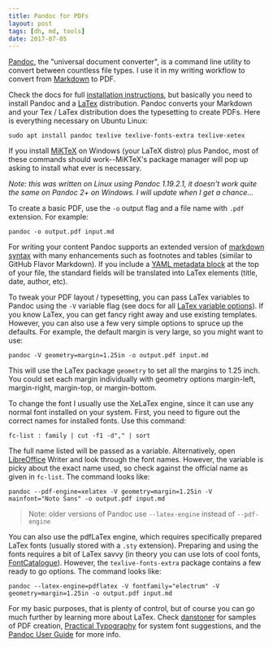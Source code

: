 ```yaml
---
title: Pandoc for PDFs
layout: post
tags: [dh, md, tools]
date: 2017-07-05
---
```


[Pandoc](http://pandoc.org/), the "universal document converter", is a command line utility to convert between countless file types.
I use it in my writing workflow to convert from [Markdown](https://evanwill.github.io/_drafts/notes/writing-markdown.html) to PDF.

Check the docs for full [installation instructions](http://pandoc.org/installing.html), but basically you need to install Pandoc and a [LaTex](https://www.latex-project.org/about/) distribution.
Pandoc converts your Markdown and your Tex / LaTex distribution does the typesetting to create PDFs. 
Here is everything necessary on Ubuntu Linux:

```
sudo apt install pandoc texlive texlive-fonts-extra texlive-xetex
```

If you install [MiKTeX](https://miktex.org/) on Windows (your LaTeX distro) plus Pandoc, most of these commands should work--MiKTeX's package manager will pop up asking to install what ever is necessary.

*Note: this was written on Linux using Pandoc 1.19.2.1, it doesn't work quite the same on Pandoc 2+ on Windows. I will update when I get a chance...*

To create a basic PDF, use the `-o` output flag and a file name with `.pdf` extension. 
For example: 

```
pandoc -o output.pdf input.md
```

For writing your content Pandoc supports an extended version of [markdown syntax](http://pandoc.org/MANUAL.html#pandocs-markdown) with many enhancements such as footnotes and tables (similar to GitHub Flavor Markdown). 
If you include a [YAML metadata block](http://pandoc.org/MANUAL.html#extension-yaml_metadata_block) at the top of your file, the standard fields will be translated into LaTex elements (title, date, author, etc).

To tweak your PDF layout / typesetting, you can pass LaTex variables to Pandoc using the `-V` variable flag (see docs for all [LaTex variable options](http://pandoc.org/MANUAL.html#variables-for-latex)).
If you know LaTex, you can get fancy right away and use existing templates.
However, you can also use a few very simple options to spruce up the defaults.
For example, the default margin is very large, so you might want to use:

```
pandoc -V geometry=margin=1.25in -o output.pdf input.md
```

This will use the LaTex package `geometry` to set all the margins to 1.25 inch.
You could set each margin individually with geometry options margin-left, margin-right, margin-top, or margin-bottom.

To change the font I usually use the XeLaTex engine, since it can use any normal font installed on your system.
First, you need to figure out the correct names for installed fonts. 
Use this command:

```
fc-list : family | cut -f1 -d"," | sort
```

The full name listed will be passed as a variable.
Alternatively, open [LibreOffice](https://www.libreoffice.org/) Writer and look through the font names.
However, the variable is picky about the exact name used, so check against the official name as given in `fc-list`.
The command looks like:

```
pandoc --pdf-engine=xelatex -V geometry=margin=1.25in -V mainfont="Noto Sans" -o output.pdf input.md
```

> Note: older versions of Pandoc use `--latex-engine` instead of `--pdf-engine`

You can also use the pdfLaTex engine, which requires specifically prepared LaTex fonts (usually stored with a `.sty` extension).
Preparing and using the fonts requires a bit of LaTex savvy (in theory you can use lots of cool fonts, [FontCatalogue](http://www.tug.dk/FontCatalogue/)).
However, the `texlive-fonts-extra` package contains a few ready to go options.
The command looks like:

```
pandoc --latex-engine=pdflatex -V fontfamily="electrum" -V geometry=margin=1.25in -o output.pdf input.md
```

For my basic purposes, that is plenty of control, but of course you can go much further by learning more about LaTex.
Check [danstoner](https://github.com/danstoner/pandoc_samples) for samples of PDF creation, [Practical Typography](http://practicaltypography.com/system-fonts.html) for system font suggestions, and the [Pandoc User Guide](http://pandoc.org/MANUAL.html) for more info.
